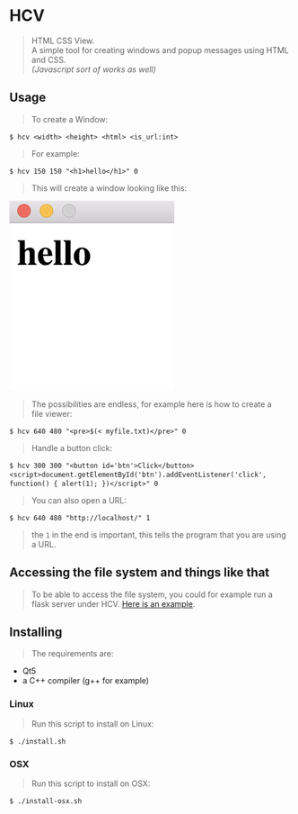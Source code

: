 # HCV
> HTML CSS View.  
> A simple tool for creating windows and popup messages using HTML and CSS.  
> _(Javascript sort of works as well)_

## Usage
> To create a Window:

    $ hcv <width> <height> <html> <is_url:int>

> For example:

    $ hcv 150 150 "<h1>hello</h1>" 0

> This will create a window looking like this:

![example.png](example.png)

> The possibilities are endless, for example here is how to create a  
> file viewer:

    $ hcv 640 480 "<pre>$(< myfile.txt)</pre>" 0

> Handle a button click:

    $ hcv 300 300 "<button id='btn'>Click</button><script>document.getElementById('btn').addEventListener('click', function() { alert(1); })</script>" 0

> You can also open a URL:

    $ hcv 640 480 "http://localhost/" 1

> the `1` in the end is important, this tells the program that you are using a URL.

## Accessing the file system and things like that
> To be able to access the file system, you could for example run a flask
> server under HCV. [Here is an example](https://github.com/sebbekarlsson/flask-hcv-example).

## Installing
> The requirements are:

* Qt5
* a C++ compiler (g++ for example)

### Linux
> Run this script to install on Linux:

    $ ./install.sh

### OSX
> Run this script to install on OSX:

    $ ./install-osx.sh
